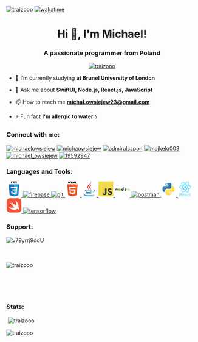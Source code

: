 <p align="left"> 
    <img src="https://komarev.com/ghpvc/?username=traizooo&label=Profile%20views&color=ff9300&style=plastic" alt="traizooo" />
    <a href="https://wakatime.com/@ee537992-5091-47e2-a1fe-71191ef9a769">
        <img src="https://wakatime.com/badge/user/ee537992-5091-47e2-a1fe-71191ef9a769.svg" alt="wakatime" />
    </a>
</p>


<h1 align="center">Hi 👋, I'm Michael!</h1>
<h3 align="center">A passionate programmer from Poland</h3>

<p align="center"> <a href="https://github.com/ryo-ma/github-profile-trophy"><img src="https://github-profile-trophy.vercel.app/?username=traizooo&row=1&theme=dark_lover" alt="traizooo" /></a>

- 🌱 I’m currently studying **at Brunel University of London**

- 💬 Ask me about **SwiftUI, Node.js, React.js, JavaScript**

- 📫 How to reach me **michal.owsiejew23@gmail.com**

- ⚡ Fun fact **I'm allergic to water 💧**

<h3 align="left">Connect with me:</h3>
<p align="left">
<a href="https://twitter.com/owsiejew23" target="blank"><img align="center" src="https://raw.githubusercontent.com/rahuldkjain/github-profile-readme-generator/master/src/images/icons/Social/twitter.svg" alt="michaelowsiejew" height="30" width="40" /></a>
<a href="https://kaggle.com/michaowsiejew" target="blank"><img align="center" src="https://raw.githubusercontent.com/rahuldkjain/github-profile-readme-generator/master/src/images/icons/Social/kaggle.svg" alt="michaowsiejew" height="30" width="40" /></a>
<a href="https://fb.com/traizooo" target="blank"><img align="center" src="https://raw.githubusercontent.com/rahuldkjain/github-profile-readme-generator/master/src/images/icons/Social/facebook.svg" alt="admiralszpon" height="30" width="40" /></a>
<a href="https://instagram.com/majkelo003" target="blank"><img align="center" src="https://raw.githubusercontent.com/rahuldkjain/github-profile-readme-generator/master/src/images/icons/Social/instagram.svg" alt="majkelo003" height="30" width="40" /></a>
<a href="https://dev.to/michael_owsiejew" target="blank"><img align="center" src="https://raw.githubusercontent.com/rahuldkjain/github-profile-readme-generator/master/src/images/icons/Social/devto.svg" alt="michael_owsiejew" height="30" width="40" /></a>
<a href="https://stackoverflow.com/users/19592947" target="blank"><img align="center" src="https://raw.githubusercontent.com/rahuldkjain/github-profile-readme-generator/master/src/images/icons/Social/stack-overflow.svg" alt="19592947" height="30" width="40" /></a>
</p>

<h3 align="left">Languages and Tools:</h3>
<p align="left"> <a href="https://www.w3schools.com/css/" target="_blank" rel="noreferrer"> <img src="https://raw.githubusercontent.com/devicons/devicon/master/icons/css3/css3-original-wordmark.svg" alt="css3" width="40" height="40"/> </a> <a href="https://firebase.google.com/" target="_blank" rel="noreferrer"> <img src="https://www.vectorlogo.zone/logos/firebase/firebase-icon.svg" alt="firebase" width="40" height="40"/> </a> <a href="https://git-scm.com/" target="_blank" rel="noreferrer"> <img src="https://www.vectorlogo.zone/logos/git-scm/git-scm-icon.svg" alt="git" width="40" height="40"/> </a> <a href="https://www.w3.org/html/" target="_blank" rel="noreferrer"> <img src="https://raw.githubusercontent.com/devicons/devicon/master/icons/html5/html5-original-wordmark.svg" alt="html5" width="40" height="40"/> </a> <a href="https://www.java.com" target="_blank" rel="noreferrer"> <img src="https://raw.githubusercontent.com/devicons/devicon/master/icons/java/java-original.svg" alt="java" width="40" height="40"/> </a> <a href="https://developer.mozilla.org/en-US/docs/Web/JavaScript" target="_blank" rel="noreferrer"> <img src="https://raw.githubusercontent.com/devicons/devicon/master/icons/javascript/javascript-original.svg" alt="javascript" width="40" height="40"/> </a> <a href="https://nodejs.org" target="_blank" rel="noreferrer"> <img src="https://raw.githubusercontent.com/devicons/devicon/master/icons/nodejs/nodejs-original-wordmark.svg" alt="nodejs" width="40" height="40"/> </a> <a href="https://postman.com" target="_blank" rel="noreferrer"> <img src="https://www.vectorlogo.zone/logos/getpostman/getpostman-icon.svg" alt="postman" width="40" height="40"/> </a> <a href="https://www.python.org" target="_blank" rel="noreferrer"> <img src="https://raw.githubusercontent.com/devicons/devicon/master/icons/python/python-original.svg" alt="python" width="40" height="40"/> </a> <a href="https://reactjs.org/" target="_blank" rel="noreferrer"> <img src="https://raw.githubusercontent.com/devicons/devicon/master/icons/react/react-original-wordmark.svg" alt="react" width="40" height="40"/> </a> <a href="https://developer.apple.com/swift/" target="_blank" rel="noreferrer"> <img src="https://raw.githubusercontent.com/devicons/devicon/master/icons/swift/swift-original.svg" alt="swift" width="40" height="40"/> </a> <a href="https://www.tensorflow.org" target="_blank" rel="noreferrer"> <img src="https://www.vectorlogo.zone/logos/tensorflow/tensorflow-icon.svg" alt="tensorflow" width="40" height="40"/> </a> </p>

<h3 align="left">Support:</h3>
<p><a href="https://www.buymeacoffee.com/v79yrrj9ddU"> <img align="left" src="https://cdn.buymeacoffee.com/buttons/v2/default-yellow.png" height="50" width="210" alt="v79yrrj9ddU" /></a></p><br><br><br>

<p><img align="left" src="https://github-readme-stats.vercel.app/api/top-langs?username=traizooo&show_icons=true&theme=dark&title_color=ff9300&text_color=ff9300&locale=en&layout=compact" alt="traizooo" /></p>

<br><br><br><br><br>
<h3 align="left">Stats:</h3>
<p>&nbsp;<img align="center" src="https://github-readme-stats.vercel.app/api?username=traizooo&show_icons=true&theme=dark&title_color=ff9300&text_color=ff9300&locale=en" alt="traizooo" /></p>

<p><img align="center" src="https://github-readme-streak-stats.herokuapp.com/?user=traizooo&theme=dark" alt="traizooo" /></p>
